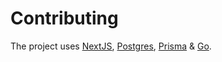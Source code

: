 # Contributing

The project uses [NextJS](https://nextjs.org), [Postgres](https://www.postgresql.org), [Prisma](https://www.prisma.io/) & [Go](https://golang.org).
